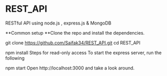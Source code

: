 # REST_API
RESTful API using node.js , express.js &amp; MongoDB


**Common setup
**Clone the repo and install the dependencies.

git clone https://github.com/Saifak34/REST_API.git
cd REST_API

npm install
Steps for read-only access
To start the express server, run the following

npm start
Open http://localhost:3000 and take a look around.
